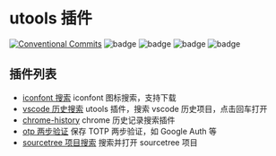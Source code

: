 # utools 插件

[![Conventional Commits](https://img.shields.io/badge/Conventional%20Commits-1.0.0-yellow.svg)](https://conventionalcommits.org)
![badge](https://github.com/mohuishou/utools/workflows/release/badge.svg)
![badge](https://github.com/mohuishou/utools/workflows/build%20chrome%20history/badge.svg)
![badge](https://github.com/mohuishou/utools/workflows/build%20iconfont/badge.svg)
![badge](https://github.com/mohuishou/utools/workflows/build%20vscode/badge.svg)

## 插件列表

- [iconfont 搜索](./iconfont)
  iconfont 图标搜索，支持下载
- [vscode 历史搜索](./vscode)
  utools 插件，搜索 vscode 历史项目，点击回车打开
- [chrome-history](./chrome-history)
  chrome 历史记录搜索插件
- [otp 两步验证](./otp)
  保存 TOTP 两步验证，如 Google Auth 等
- [sourcetree 项目搜索](./sourcetree)
  搜索并打开 sourcetree 项目
